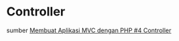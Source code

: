 # Controller
sumber [Membuat Aplikasi MVC dengan PHP #4 Controller](https://www.youtube.com/watch?v=q41f0fc10Ns)